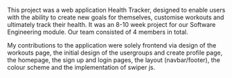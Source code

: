 This project was a web application Health Tracker, designed to enable users with the ability to create new goals for themselves, customise workouts and ultimately 
track their health. It was an 8-10 week project for our Software Engineering module. Our team consisted of 4 members in total.

My contributions to the application were solely frontend via design of the workouts page, the initial design of the usergroups and create profile page, 
the homepage, the sign up and login pages, the layout (navbar/footer), the colour scheme and the implementation of swiper js.
